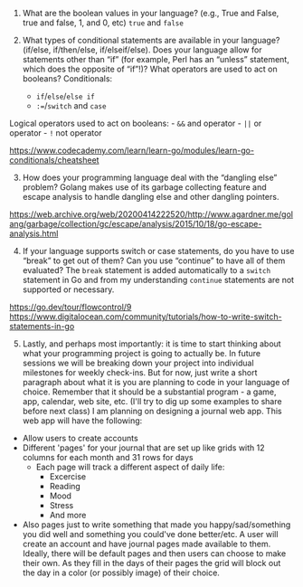 1. What are the boolean values in your language? (e.g., True and False, true and false, 1, and 0,  etc)
  `true` and `false`

2. What types of conditional statements are available in your language? (if/else, if/then/else, if/elseif/else). Does your language allow for statements other than “if” (for example, Perl has  an “unless” statement, which does the opposite of “if”!)? What operators are used to act on booleans?
  Conditionals:
    - `if`/`else`/`else if`
    - `:=`/`switch` and `case`
  
  Logical operators used to act on booleans:
    - `&&` and operator
    - `||` or operator
    - `!` not operator

  https://www.codecademy.com/learn/learn-go/modules/learn-go-conditionals/cheatsheet

3. How does your programming language deal with the “dangling else” problem?
  Golang makes use of its garbage collecting feature and escape analysis to handle dangling else and other dangling pointers.

  https://web.archive.org/web/20200414222520/http://www.agardner.me/golang/garbage/collection/gc/escape/analysis/2015/10/18/go-escape-analysis.html

4. If your language supports switch or case statements, do you have to use “break” to get out of  them? Can you use “continue” to have all of them evaluated?
  The `break` statement is added automatically to a `switch` statement in Go and from my understanding `continue` statements are not supported or necessary.

  https://go.dev/tour/flowcontrol/9
  https://www.digitalocean.com/community/tutorials/how-to-write-switch-statements-in-go

5. Lastly, and perhaps most importantly: it is time to start thinking about what your programming project is going to actually be. In future sessions we will be breaking down your project into individual milestones for weekly check-ins. But for now, just write a short paragraph about what it is you are planning to code in your language of choice. Remember that it should be a substantial program - a game, app, calendar, web site, etc. (I'll try to dig up some examples to share before next class)
  I am planning on designing a journal web app. This web app will have the following:
  - Allow users to create accounts
  - Different 'pages' for your journal that are set up like grids with 12 columns for each month and 31 rows for days
    - Each page will track a different aspect of daily life:
      - Excercise
      - Reading
      - Mood
      - Stress
      - And more
  - Also pages just to write something that made you happy/sad/something you did well and something you could've done better/etc.
  A user will create an account and have journal pages made available to them. Ideally, there will be default pages and then users can choose to make their own. As they fill in the days of their pages the grid will block out the day in a color (or possibly image) of their choice.
